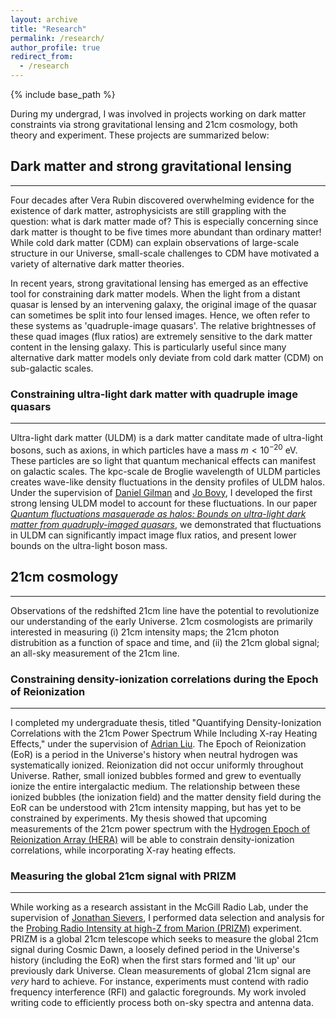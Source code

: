 ```yaml
---
layout: archive
title: "Research"
permalink: /research/
author_profile: true
redirect_from:
  - /research
---
```


{% include base_path %}

During my undergrad, I was involved in projects working on dark matter constraints via strong gravitational lensing and 21cm cosmology, both theory and experiment. These projects are summarized below:

## Dark matter and strong gravitational lensing
----
Four decades after Vera Rubin discovered overwhelming evidence for the existence of dark matter, astrophysicists are still grappling with the question: what is dark matter made of? This is especially concerning since dark matter is thought to be five times more abundant than ordinary matter! While cold dark matter (CDM) can explain observations of large-scale structure in our Universe, small-scale challenges to CDM have motivated a variety of alternative dark matter theories.

In recent years, strong gravitational lensing has emerged as an effective tool for constraining dark matter models. When the light from a distant quasar is lensed by an intervening galaxy, the original image of the quasar can sometimes be split into four lensed images. Hence, we often refer to these systems as 'quadruple-image quasars'. The relative brightnesses of these quad images (flux ratios) are extremely sensitive to the dark matter content in the lensing galaxy. This is particularly useful since many alternative dark matter models only deviate from cold dark matter (CDM) on sub-galactic scales.

### Constraining ultra-light dark matter with quadruple image quasars
----
Ultra-light dark matter (ULDM) is a dark matter canditate made of ultra-light bosons, such as axions, in which particles have a mass $m<10^{-20}$ eV. These particles are so light that quantum mechanical effects can manifest on galactic scales. The kpc-scale de Broglie wavelength of ULDM particles creates wave-like density fluctuations in the density profiles of ULDM halos. Under the supervision of [Daniel Gilman](https://www.astro.utoronto.ca/~gilman/) and [Jo Bovy](https://astro.utoronto.ca/~bovy/), I developed the first strong lensing ULDM model to account for these fluctuations. In our paper [_Quantum fluctuations masquerade as halos: Bounds on ultra-light dark matter from quadruply-imaged quasars_](https://arxiv.org/abs/2206.11269), we demonstrated that fluctuations in ULDM can significantly impact image flux ratios, and present lower bounds on the ultra-light boson mass.

## 21cm cosmology
----
Observations of the redshifted 21cm line have the potential to revolutionize our understanding of the early Universe. 21cm cosmologists are primarily interested in measuring (i) 21cm intensity maps; the 21cm photon distrubition as a function of space and time, and (ii) the 21cm global signal; an all-sky measurement of the 21cm line. 

### Constraining density-ionization correlations during the Epoch of Reionization
----
I completed my undergraduate thesis, titled "Quantifying Density-Ionization Correlations with the 21cm Power Spectrum While Including X-ray Heating Effects," under the supervision of [Adrian Liu](http://www.physics.mcgill.ca/~acliu/). The Epoch of Reionization (EoR) is a period in the Universe's history when neutral hydrogen was systematically ionized. Reionization did not occur uniformly throughout Universe. Rather, small ionized bubbles formed and grew to eventually ionize the entire intergalactic medium. The relationship between these ionized bubbles (the ionization field) and the matter density field during the EoR can be understood with 21cm intensity mapping, but has yet to be constrained by experiments. My thesis showed that upcoming measurements of the 21cm power spectrum with the [Hydrogen Epoch of Reionization Array (HERA)](https://reionization.org/) will be able to constrain density-ionization correlations, while incorporating X-ray heating effects.

### Measuring the global 21cm signal with PRIZM
----
While working as a research assistant in the McGill Radio Lab, under the supervision of [Jonathan Sievers](https://www.physics.mcgill.ca/~sievers/), I performed data selection and analysis for the [Probing Radio Intensity at high-Z from Marion (PRIZM)](https://arxiv.org/abs/1806.09531) experiment. PRIZM is a global 21cm telescope which seeks to measure the global 21cm signal during Cosmic Dawn, a loosely defined period in the Universe's history (including the EoR) when the first stars formed and 'lit up' our previously dark Universe. Clean measurements of global 21cm signal are _very_ hard to achieve. For instance, experiments must contend with radio frequency interference (RFI) and galactic foregrounds. My work involed writing code to efficiently process both on-sky spectra and antenna data.
